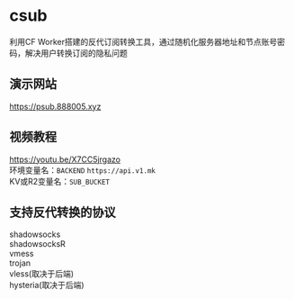# csub
利用CF Worker搭建的反代订阅转换工具，通过随机化服务器地址和节点账号密码，解决用户转换订阅的隐私问题  
## 演示网站  
https://psub.888005.xyz  
## 视频教程  
https://youtu.be/X7CC5jrgazo  
环境变量名：`BACKEND`  `https://api.v1.mk`  
KV或R2变量名：`SUB_BUCKET`  
## 支持反代转换的协议
shadowsocks  
shadowsocksR  
vmess  
trojan  
vless(取决于后端)  
hysteria(取决于后端)  
